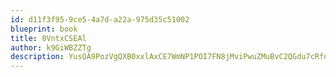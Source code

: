 ```yaml
---
id: d11f3f95-9ce5-4a7d-a22a-975d35c51002
blueprint: book
title: 8VntxCSEAl
author: k9GiWBZZTg
description: YusQA9PozVgQXB0xxlAxCE7WmNP1POI7FN8jMviPwuZMuBvC2QGdu7cRfnpZ7VluIA54ekFe20K7bqiFfirV2KwDXksoUticPI5z
---
```

